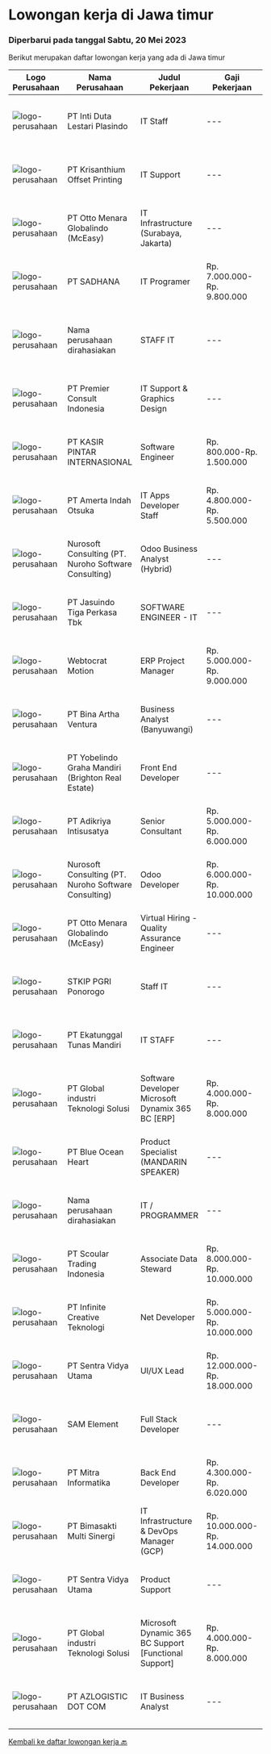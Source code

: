 
  # Lowongan kerja di Jawa timur

  ### Diperbarui pada tanggal Sabtu, 20 Mei 2023

  Berikut merupakan daftar lowongan kerja yang ada di Jawa timur

  |Logo Perusahaan | Nama Perusahaan | Judul Pekerjaan | Gaji Pekerjaan | Lokasi | Deskripsi | Tanggal diunggah | Pranala |
  | -------------- | --------------- | --------------- | --------- | --------- | -------------- | ------- | ----------- |
  |![logo-perusahaan](https://image-service-cdn.seek.com.au/a1cbf87a1d7442aa3a2e40f55373fc6f8edb8216/ee4dce1061f3f616224767ad58cb2fc751b8d2dc)|PT Inti Duta Lestari Plasindo|IT Staff|---|Surabaya|Mengembangkan dan troubleshooting coding software dan aplikasi sesuai dengan kebutuhan. Melakukan instalasi, pemeliharaan dan perbaikan software,...|Jumat, 19 Mei 2023|https://www.jobstreet.co.id/id/job/it-staff-4339440?token=0~730528bd-d8c6-4a04-a4b3-1c4359d3bcaf&sectionRank=1&jobId=jobstreet-id-job-4339440|
|![logo-perusahaan](https://image-service-cdn.seek.com.au/6a0421e7422ea05da7c7df2993a4c36665968f9f/ee4dce1061f3f616224767ad58cb2fc751b8d2dc)|PT Krisanthium Offset Printing|IT Support|---|Surabaya|Kualifikasi : Usia 25 – 30 tahun Minimal D III Tehnik Teknik Informatika/Sistem Informasi/Ilmu komputer atau setara Pengalaman minimum 1 tahun...|Jumat, 19 Mei 2023|https://www.jobstreet.co.id/id/job/it-support-4339541?token=0~730528bd-d8c6-4a04-a4b3-1c4359d3bcaf&sectionRank=2&jobId=jobstreet-id-job-4339541|
|![logo-perusahaan](https://image-service-cdn.seek.com.au/d2fdc8f770780672c481f96da84f09bace4e0084/ee4dce1061f3f616224767ad58cb2fc751b8d2dc)|PT Otto Menara Globalindo (McEasy)|IT Infrastructure (Surabaya, Jakarta)|---|Jakarta Raya|Job Description: Designing the network infrastructure in the company Conduct site reliability testing Manage hardware storage and cloud storage system...|Jumat, 19 Mei 2023|https://www.jobstreet.co.id/id/job/it-infrastructure-surabaya-jakarta-4339516?token=0~730528bd-d8c6-4a04-a4b3-1c4359d3bcaf&sectionRank=3&jobId=jobstreet-id-job-4339516|
|![logo-perusahaan](https://image-service-cdn.seek.com.au/bb28d42711dd85c079147868c5168c62f943355e/ee4dce1061f3f616224767ad58cb2fc751b8d2dc)|PT SADHANA|IT Programer|Rp. 7.000.000-Rp. 9.800.000|Pasuruan|* Melakukan analisa, membuat, test, memelihara serta dokumentasi program untuk kebutuhan perusahaan.* Memastikan dan mengevaluasi aplikasi yang...|Jumat, 19 Mei 2023|https://www.jobstreet.co.id/id/job/it-programer-4339071?token=0~730528bd-d8c6-4a04-a4b3-1c4359d3bcaf&sectionRank=4&jobId=jobstreet-id-job-4339071|
|![logo-perusahaan](https://i.ibb.co/sqvTCh9/112815900-stock-vector-no-image-available-icon-flat-vector.webp)|Nama perusahaan dirahasiakan|STAFF IT|---|Jawa Timur|KUALIFIKASI : USIA MAKSIMAL 35 TAHUN PENDIDIKAN D3/S1 INFORMATIKA, TEKNIK JARINGAN, TEKNIK KOMPUTER (LEBIH DIUTAMAKAN) PENGALAMAN MINIMAL 3 TAHUN...|Rabu, 17 Mei 2023|https://www.jobstreet.co.id/id/job/staff-it-4338163?token=0~730528bd-d8c6-4a04-a4b3-1c4359d3bcaf&sectionRank=5&jobId=jobstreet-id-job-4338163|
|![logo-perusahaan](https://image-service-cdn.seek.com.au/543ca2ad19f1cf2cb8c2ce689309320d072fd116/ee4dce1061f3f616224767ad58cb2fc751b8d2dc)|PT Premier Consult Indonesia|IT Support & Graphics Design|---|Jawa Timur|QUALIFICATIONS: Candidate must possess at least Bachelor's Degree in Computer Science/Information Technology or equivalent At least 2 years of working...|Rabu, 17 Mei 2023|https://www.jobstreet.co.id/id/job/it-support-graphics-design-4337333?token=0~730528bd-d8c6-4a04-a4b3-1c4359d3bcaf&sectionRank=6&jobId=jobstreet-id-job-4337333|
|![logo-perusahaan](https://image-service-cdn.seek.com.au/f234b70ad8e03e92661f032600938c63aeb124f3/ee4dce1061f3f616224767ad58cb2fc751b8d2dc)|PT KASIR PINTAR INTERNASIONAL|Software Engineer|Rp. 800.000-Rp. 1.500.000|Surabaya|Main Responsibility Building and maintaining internal application. Collaborating with QA on testing to make sure our app releases are always at their...|Jumat, 19 Mei 2023|https://www.jobstreet.co.id/id/job/software-engineer-4328236?token=0~730528bd-d8c6-4a04-a4b3-1c4359d3bcaf&sectionRank=7&jobId=jobstreet-id-job-4328236|
|![logo-perusahaan](https://image-service-cdn.seek.com.au/3d0e6a97e5fee341b5e3bed11bbf40fe81a64afe/ee4dce1061f3f616224767ad58cb2fc751b8d2dc)|PT Amerta Indah Otsuka|IT Apps Developer Staff|Rp. 4.800.000-Rp. 5.500.000|Pasuruan|Qualifications:•       Minimum education Diploma in Information Technology /Computer Science/Software Engineering•        Experience min 1...|Selasa, 16 Mei 2023|https://www.jobstreet.co.id/id/job/it-apps-developer-staff-4336488?token=0~730528bd-d8c6-4a04-a4b3-1c4359d3bcaf&sectionRank=8&jobId=jobstreet-id-job-4336488|
|![logo-perusahaan](https://image-service-cdn.seek.com.au/c113245923b72d0b6276d27d4c7a88eea9ca2fea/ee4dce1061f3f616224767ad58cb2fc751b8d2dc)|Nurosoft Consulting (PT. Nuroho Software Consulting)|Odoo Business Analyst (Hybrid)|---|Surabaya|Responsibilities Analyze customer business processes, write specifications, and suggest solutions Implement the agreed solutions Write test cases and...|Jumat, 19 Mei 2023|https://www.jobstreet.co.id/id/job/odoo-business-analyst-hybrid-4317774?token=0~730528bd-d8c6-4a04-a4b3-1c4359d3bcaf&sectionRank=9&jobId=jobstreet-id-job-4317774|
|![logo-perusahaan](https://image-service-cdn.seek.com.au/f9cd043f1011fee386470591649d3e30b502df59/ee4dce1061f3f616224767ad58cb2fc751b8d2dc)|PT Jasuindo Tiga Perkasa Tbk|SOFTWARE ENGINEER - IT|---|Sidoarjo|Kualifikasi : Pendidikan minimal D3/S1 Teknik Informatika Berpengalaman minimal 3 tahun terutama sebagai back end dan front end developer Memiliki...|Kamis, 18 Mei 2023|https://www.jobstreet.co.id/id/job/software-engineer-it-4325665?token=0~730528bd-d8c6-4a04-a4b3-1c4359d3bcaf&sectionRank=10&jobId=jobstreet-id-job-4325665|
|![logo-perusahaan](https://image-service-cdn.seek.com.au/67f035cfd3bab6aebebd245681d7034063c76ddb/ee4dce1061f3f616224767ad58cb2fc751b8d2dc)|Webtocrat Motion|ERP Project Manager|Rp. 5.000.000-Rp. 9.000.000|Surabaya|Candidate must possess at least a Computer Science/Information System/Economics/Accounting or equivalent Required skill(s): ERP SAP / Odoo / other ERP...|Kamis, 18 Mei 2023|https://www.jobstreet.co.id/id/job/erp-project-manager-4325067?token=0~730528bd-d8c6-4a04-a4b3-1c4359d3bcaf&sectionRank=11&jobId=jobstreet-id-job-4325067|
|![logo-perusahaan](https://image-service-cdn.seek.com.au/f0261d19c15b4a7ad0edc9de580c4eba704e92a0/ee4dce1061f3f616224767ad58cb2fc751b8d2dc)|PT Bina Artha Ventura|Business Analyst (Banyuwangi)|---|Jawa Timur|Tugas dan Tanggung Jawab Pekerjaan: Pengelolaan Portfolio Pinjaman Melakukan verifikasi terhadap dokumen KYC, memastikan bahwa klien tersebut benar...|Jumat, 19 Mei 2023|https://www.jobstreet.co.id/id/job/business-analyst-banyuwangi-4339283?token=0~730528bd-d8c6-4a04-a4b3-1c4359d3bcaf&sectionRank=12&jobId=jobstreet-id-job-4339283|
|![logo-perusahaan](https://image-service-cdn.seek.com.au/760ebdd89cb97e83e634d749e9a6eefd3ad2c34b/ee4dce1061f3f616224767ad58cb2fc751b8d2dc)|PT Yobelindo Graha Mandiri (Brighton Real Estate)|Front End Developer|---|Surabaya|Requirement:-Have at least 1 years of experience in web front-end development-Strong knowledge of HTML, CSS, and JavaScript-Familiarity with front-end...|Sabtu, 20 Mei 2023|https://www.jobstreet.co.id/id/job/front-end-developer-4340531?token=0~730528bd-d8c6-4a04-a4b3-1c4359d3bcaf&sectionRank=13&jobId=jobstreet-id-job-4340531|
|![logo-perusahaan](https://image-service-cdn.seek.com.au/3f66afd60fced1fa945085b84065eb5257610930/ee4dce1061f3f616224767ad58cb2fc751b8d2dc)|PT Adikriya Intisusatya|Senior Consultant|Rp. 5.000.000-Rp. 6.000.000|Surabaya|Memberikan konsultasi kepada client mengenai kendala atau permasalahan yang terjadi pada software yang digunakan Memberikan pelatihan dan pendampingan...|Sabtu, 20 Mei 2023|https://www.jobstreet.co.id/id/job/senior-consultant-4340662?token=0~730528bd-d8c6-4a04-a4b3-1c4359d3bcaf&sectionRank=14&jobId=jobstreet-id-job-4340662|
|![logo-perusahaan](https://image-service-cdn.seek.com.au/c113245923b72d0b6276d27d4c7a88eea9ca2fea/ee4dce1061f3f616224767ad58cb2fc751b8d2dc)|Nurosoft Consulting (PT. Nuroho Software Consulting)|Odoo Developer|Rp. 6.000.000-Rp. 10.000.000|Jawa Timur|Odoo Developer will be responsible for Odoo customizations and will work closely with Business Analyst to develop Odoo customization according to...|Jumat, 19 Mei 2023|https://www.jobstreet.co.id/id/job/odoo-developer-4317759?token=0~730528bd-d8c6-4a04-a4b3-1c4359d3bcaf&sectionRank=15&jobId=jobstreet-id-job-4317759|
|![logo-perusahaan](https://image-service-cdn.seek.com.au/d2fdc8f770780672c481f96da84f09bace4e0084/ee4dce1061f3f616224767ad58cb2fc751b8d2dc)|PT Otto Menara Globalindo (McEasy)|Virtual Hiring - Quality Assurance Engineer|---|Surabaya|Join us to connecting transportation and supply chain ecosystem in Indonesia.If you are final year student of full-time studies at a university, fresh...|Rabu, 17 Mei 2023|https://www.jobstreet.co.id/id/job/virtual-hiring-quality-assurance-engineer-4323923?token=0~730528bd-d8c6-4a04-a4b3-1c4359d3bcaf&sectionRank=16&jobId=jobstreet-id-job-4323923|
|![logo-perusahaan](https://i.ibb.co/sqvTCh9/112815900-stock-vector-no-image-available-icon-flat-vector.webp)|STKIP PGRI Ponorogo|Staff IT|---|Ponorogo|Kualifikasi : Minimal lulusan (D1 Jurusan komputer, IT dan S1) Usia 35 tahun Diutamakan memiliki pengalaman kerja di bidang IT Support Memahami...|Jumat, 19 Mei 2023|https://www.jobstreet.co.id/id/job/staff-it-4339775?token=0~730528bd-d8c6-4a04-a4b3-1c4359d3bcaf&sectionRank=17&jobId=jobstreet-id-job-4339775|
|![logo-perusahaan](https://image-service-cdn.seek.com.au/dd65320e13a69039d580dc1d79e737ef4b54ec33/ee4dce1061f3f616224767ad58cb2fc751b8d2dc)|PT Ekatunggal Tunas Mandiri|IT STAFF|---|Bogor|"Anda Seorang Yang Proaktif, Komunikatif &amp; Menyukai Pekerjaan Bidang IT ?"PT. Ekatunggal Tunas Mandiri adalah perusahaan yang sedang berkembang...|Rabu, 10 Mei 2023|https://www.jobstreet.co.id/id/job/it-staff-4328458?token=0~730528bd-d8c6-4a04-a4b3-1c4359d3bcaf&sectionRank=18&jobId=jobstreet-id-job-4328458|
|![logo-perusahaan](https://image-service-cdn.seek.com.au/daa04274980a8a4bbf6837fc046fe2e5810cfe2a/ee4dce1061f3f616224767ad58cb2fc751b8d2dc)|PT Global industri Teknologi Solusi|Software Developer Microsoft Dynamix 365 BC [ERP]|Rp. 4.000.000-Rp. 8.000.000|Jakarta Barat|SOFTWARE DEVELOPER / PROGRAMMERRESPONSIBILITIES Analysing, designing, developing (including form and report) for company working system based on ERP...|Jumat, 19 Mei 2023|https://www.jobstreet.co.id/id/job/software-developer-microsoft-dynamix-365-bc-%5Berp%5D-4339382?token=0~730528bd-d8c6-4a04-a4b3-1c4359d3bcaf&sectionRank=19&jobId=jobstreet-id-job-4339382|
|![logo-perusahaan](https://image-service-cdn.seek.com.au/c0d75cc98a451939c6343c4896e0bf72a2c786b4/ee4dce1061f3f616224767ad58cb2fc751b8d2dc)|PT Blue Ocean Heart|Product Specialist (MANDARIN SPEAKER)|---|Surabaya|Qualifications : Maximum 27 years old Minimum Bachelor Degree (S1) in all Major At least 1 year working experience (Fresh graduate are welcome) Strong...|Rabu, 17 Mei 2023|https://www.jobstreet.co.id/id/job/product-specialist-mandarin-speaker-4324093?token=0~730528bd-d8c6-4a04-a4b3-1c4359d3bcaf&sectionRank=20&jobId=jobstreet-id-job-4324093|
|![logo-perusahaan](https://i.ibb.co/sqvTCh9/112815900-stock-vector-no-image-available-icon-flat-vector.webp)|Nama perusahaan dirahasiakan|IT / PROGRAMMER|---|Sidoarjo|Kualifikasi : Pendidikan minimal S1 Teknik Informatika Pengalaman 2 tahun dibidang pembuatan software manufaktur lebih diutamakan Menguasai PHPnative,...|Selasa, 16 Mei 2023|https://www.jobstreet.co.id/id/job/it-programmer-4335949?token=0~730528bd-d8c6-4a04-a4b3-1c4359d3bcaf&sectionRank=21&jobId=jobstreet-id-job-4335949|
|![logo-perusahaan](https://image-service-cdn.seek.com.au/0dda32f6f48f7da0a29c16beba27b0d7ae53e719/ee4dce1061f3f616224767ad58cb2fc751b8d2dc)|PT Scoular Trading Indonesia|Associate Data Steward|Rp. 8.000.000-Rp. 10.000.000|Surabaya|Job Descriptions:1 . Data Entry &amp; Control Maintain and verify all data related for customers, vendors, producer liens and banking elements...|Selasa, 16 Mei 2023|https://www.jobstreet.co.id/id/job/associate-data-steward-4334327?token=0~730528bd-d8c6-4a04-a4b3-1c4359d3bcaf&sectionRank=22&jobId=jobstreet-id-job-4334327|
|![logo-perusahaan](https://image-service-cdn.seek.com.au/c72352b901bd95ef0164bc4fe1e71dbb73f31282/ee4dce1061f3f616224767ad58cb2fc751b8d2dc)|PT Infinite Creative Teknologi|Net Developer|Rp. 5.000.000-Rp. 10.000.000|Jawa Barat|Keuntungan BPJS Kesehatan BPJS Ketenagakerjaan THR Deskripsi PekerjaanWorks from home is our advantage, there's never been a better time to work from...|Rabu, 17 Mei 2023|https://www.jobstreet.co.id/id/job/net-developer-4322570?token=0~730528bd-d8c6-4a04-a4b3-1c4359d3bcaf&sectionRank=23&jobId=jobstreet-id-job-4322570|
|![logo-perusahaan](https://image-service-cdn.seek.com.au/8c42b48609d4bb354e67f19d01ae1f4c43213352/ee4dce1061f3f616224767ad58cb2fc751b8d2dc)|PT Sentra Vidya Utama|UI/UX Lead|Rp. 12.000.000-Rp. 18.000.000|Surabaya|Responsibilities: Lead and manage a team of UI/UX designers, providing guidance, mentorship, and feedback to foster a collaborative and...|Jumat, 19 Mei 2023|https://www.jobstreet.co.id/id/job/ui-ux-lead-4338975?token=0~730528bd-d8c6-4a04-a4b3-1c4359d3bcaf&sectionRank=24&jobId=jobstreet-id-job-4338975|
|![logo-perusahaan](https://image-service-cdn.seek.com.au/3f537df47a118ede5bc66e14f4d0cfc2659674da/ee4dce1061f3f616224767ad58cb2fc751b8d2dc)|SAM Element|Full Stack Developer|---|Surabaya|We are looking for a highly skilled computer programmer who is comfortable with both front and back end programming. Full Stack Developers are...|Rabu, 17 Mei 2023|https://www.jobstreet.co.id/id/job/full-stack-developer-4314816?token=0~730528bd-d8c6-4a04-a4b3-1c4359d3bcaf&sectionRank=25&jobId=jobstreet-id-job-4314816|
|![logo-perusahaan](https://image-service-cdn.seek.com.au/f41a3a3e89984f2dabec38a3b33e4fa0e4b94970/ee4dce1061f3f616224767ad58cb2fc751b8d2dc)|PT Mitra Informatika|Back End Developer|Rp. 4.300.000-Rp. 6.020.000|Surabaya|About Mitra Informatika Mitra Informatika is an IT company based in Surabaya that positioning itself to become the market leader in providing...|Kamis, 18 Mei 2023|https://www.jobstreet.co.id/id/job/back-end-developer-4338552?token=0~730528bd-d8c6-4a04-a4b3-1c4359d3bcaf&sectionRank=26&jobId=jobstreet-id-job-4338552|
|![logo-perusahaan](https://image-service-cdn.seek.com.au/3c3597528a656ba0a7299263a04fc9ed9cb02b85/ee4dce1061f3f616224767ad58cb2fc751b8d2dc)|PT Bimasakti Multi Sinergi|IT Infrastructure & DevOps Manager (GCP)|Rp. 10.000.000-Rp. 14.000.000|Sidoarjo|Job descriptions- Lead &amp; manage objective of tim IT Network &amp; DevOps- Ensure availability of all BMS infrastructure achieve Standard SLA-...|Senin, 15 Mei 2023|https://www.jobstreet.co.id/id/job/it-infrastructure-devops-manager-gcp-4333562?token=0~730528bd-d8c6-4a04-a4b3-1c4359d3bcaf&sectionRank=27&jobId=jobstreet-id-job-4333562|
|![logo-perusahaan](https://image-service-cdn.seek.com.au/89a4b4d8e6af0c01c230c2b1f638fbea996731cb/ee4dce1061f3f616224767ad58cb2fc751b8d2dc)|PT Sentra Vidya Utama|Product Support|---|Surabaya|Deskripsi Pekerjaan: Melakukan migrasi dan mengevaluasi data Membuat report hasil analisa dan hasil migrasi data Melakukan instalasi/setting aplikasi...|Senin, 15 Mei 2023|https://www.jobstreet.co.id/id/job/product-support-4333021?token=0~730528bd-d8c6-4a04-a4b3-1c4359d3bcaf&sectionRank=28&jobId=jobstreet-id-job-4333021|
|![logo-perusahaan](https://image-service-cdn.seek.com.au/4ac482f0c1c7e1a2e4c8787b3ef4a0b7eb435080/ee4dce1061f3f616224767ad58cb2fc751b8d2dc)|PT Global industri Teknologi Solusi|Microsoft Dynamic 365 BC Support [Functional Support]|Rp. 4.000.000-Rp. 8.000.000|Surabaya|KPI : Responsible for providing technical assistance and guidance to customers who use the cloud-based enterprise resource planning (ERP) solution....|Selasa, 16 Mei 2023|https://www.jobstreet.co.id/id/job/microsoft-dynamic-365-bc-support-%5Bfunctional-support%5D-4335682?token=0~730528bd-d8c6-4a04-a4b3-1c4359d3bcaf&sectionRank=29&jobId=jobstreet-id-job-4335682|
|![logo-perusahaan](https://image-service-cdn.seek.com.au/28bed750f058de2045a9209dd4fc19da0096cd8c/ee4dce1061f3f616224767ad58cb2fc751b8d2dc)|PT AZLOGISTIC DOT COM|IT Business Analyst|---|Surabaya|Job Descriptions: Analyse and evaluate the company's business processes and identify areas that need to be developed Collect, validate, and document...|Senin, 15 Mei 2023|https://www.jobstreet.co.id/id/job/it-business-analyst-4333445?token=0~730528bd-d8c6-4a04-a4b3-1c4359d3bcaf&sectionRank=30&jobId=jobstreet-id-job-4333445|


  [Kembali ke daftar lowongan kerja 🔙](../README.md#daftar-lowongan-kerja)
  